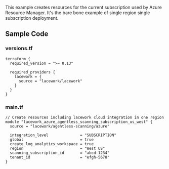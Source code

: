 This example creates resources for the current subscription used by Azure Resource Manager. It's the bare bone example of single region single subscription deployment.

## Sample Code

### versions.tf
```hcl
terraform {
  required_version = ">= 0.13"

  required_providers {
    lacework = {
      source = "lacework/lacework"
    }
  }
}
```

### main.tf
```hcl
// Create resources including lacework cloud integration in one region
module "lacework_azure_agentless_scanning_subscription_us_west" {
  source = "lacework/agentless-scanning/azure"

  integration_level              = "SUBSCRIPTION"
  global                         = true
  create_log_analytics_workspace = true
  region                         = "West US"
  scanning_subscription_id       = "abcd-1234"
  tenant_id                      = "efgh-5678"
}
```
